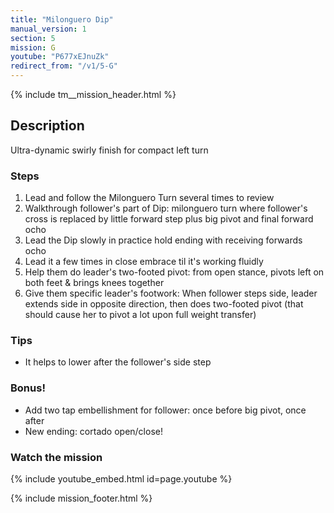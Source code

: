 ```yaml
---
title: "Milonguero Dip"
manual_version: 1
section: 5
mission: G
youtube: "P677xEJnuZk"
redirect_from: "/v1/5-G"
---
```


{% include tm__mission_header.html %}

## Description

Ultra-dynamic swirly finish for compact left turn

### Steps

1. Lead and follow the Milonguero Turn several times to review
2. Walkthrough follower's part of Dip: milonguero turn where follower's cross is replaced by little forward step plus big pivot and final forward ocho
3. Lead the Dip slowly in practice hold ending with receiving forwards ocho
4. Lead it a few times in close embrace til it's working fluidly
5. Help them do leader's two-footed pivot: from open stance, pivots left on both feet & brings knees together
6. Give them specific leader's footwork: When follower steps side, leader extends side in opposite direction, then does two-footed pivot (that should cause her to pivot a lot upon full weight transfer)

### Tips

* It helps to lower after the follower's side step

### Bonus!

* Add two tap embellishment for follower: once before big pivot, once after
* New ending: cortado open/close! 

### Watch the mission

{% include youtube_embed.html id=page.youtube %}

{% include mission_footer.html %}
